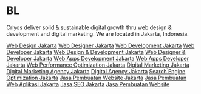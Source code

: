 # BL
Criyos deliver solid & sustainable digital growth thru web design & development and digital marketing. We are located in Jakarta, Indonesia.

<a href="https://criyos.com" target="_blank">Web Design Jakarta</a>
<a href="https://criyos.com" target="_blank">Web Designer Jakarta</a>
<a href="https://criyos.com" target="_blank">Web Development Jakarta</a>
<a href="https://criyos.com" target="_blank">Web Developer Jakarta</a>
<a href="https://criyos.com" target="_blank">Web Design & Development Jakarta</a>
<a href="https://criyos.com" target="_blank">Web Designer & Developer Jakarta</a>
<a href="https://criyos.com" target="_blank">Web Apps Development Jakarta</a>
<a href="https://criyos.com" target="_blank">Web Apps Developer Jakarta</a>
<a href="https://criyos.com" target="_blank">Web Performance Optimization Jakarta</a>
<a href="https://criyos.com" target="_blank">Digital Marketing Jakarta</a>
<a href="https://criyos.com" target="_blank">Digital Marketing Agency Jakarta</a>
<a href="https://criyos.com" target="_blank">Digital Agency Jakarta</a>
<a href="https://criyos.com" target="_blank">Search Engine Optimization Jakarta</a>
<a href="https://criyos.com" target="_blank">Jasa Pembuatan Website Jakarta</a>
<a href="https://criyos.com" target="_blank">Jasa Pembuatan Web Aplikasi Jakarta</a>
<a href="https://criyos.com" target="_blank">Jasa SEO Jakarta</a>
<a href="https://criyos.com" target="_blank">Jasa Pembuatan Website</a>
